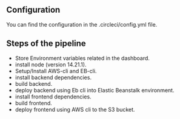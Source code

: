 ## Configuration
You can find the configuration in the .circleci/config.yml file.

## Steps of the pipeline
* Store Environment variables related in the dashboard.
* install node (version 14.21.1).
* Setup/Install AWS-cli and EB-cli.
* install backend dependencies.
* build backend.
* deploy backend using Eb cli into Elastic Beanstalk environment.
* install frontend dependencies.
* build frontend.
* deploy frontend using AWS cli to the S3 bucket.